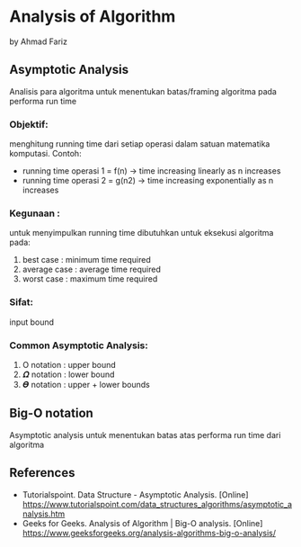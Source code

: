 # Analysis of Algorithm
by Ahmad Fariz

## Asymptotic Analysis
Analisis para algoritma untuk menentukan batas/framing algoritma pada performa run time

### Objektif:
menghitung running time dari setiap operasi dalam satuan matematika komputasi. Contoh:
* running time operasi 1 = f(n) -> time increasing linearly as n increases
* running time operasi 2 = g(n2) -> time increasing exponentially as n increases

### Kegunaan : 
untuk menyimpulkan running time dibutuhkan untuk eksekusi algoritma pada:
1. best case 	: minimum time required
2. average case	: average time required
3. worst case	: maximum time required

### Sifat:
input bound

### Common Asymptotic Analysis:
1. O notation : upper bound 
2. 𝜴 notation : lower bound
3. 𝜭 notation : upper + lower bounds


## Big-O notation
Asymptotic analysis untuk menentukan batas atas performa run time dari algoritma



## References
* Tutorialspoint. Data Structure - Asymptotic Analysis. [Online] https://www.tutorialspoint.com/data_structures_algorithms/asymptotic_analysis.htm 
* Geeks for Geeks. Analysis of Algorithm | Big-O analysis. [Online] https://www.geeksforgeeks.org/analysis-algorithms-big-o-analysis/ 
